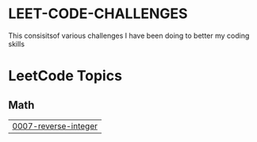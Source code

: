 # LEET-CODE-CHALLENGES
This consisitsof various challenges I have been doing to better my coding skills

<!---LeetCode Topics Start-->
# LeetCode Topics
## Math
|  |
| ------- |
| [0007-reverse-integer](https://github.com/MauriceN-creator/LEET-CODE-CHALLENGES/tree/master/0007-reverse-integer) |
<!---LeetCode Topics End-->